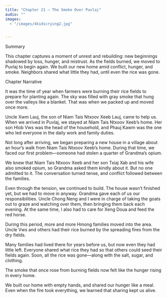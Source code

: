 ```yaml
---
title: "Chapter 21 — The Smoke Over Puvlaj"
audio: ""
images:
  - "/images/4kidscrying2.jpg"


---
```


Summary

This chapter captures a moment of unrest and rebuilding: new beginnings shadowed by loss, hunger, and mistrust. As the fields burned, we moved to Puvlaj to begin again. We built our new home amid conflict, hunger, and smoke. Neighbors shared what little they had, until even the rice was gone.

Chapter Narrative

It was the time of year when farmers were burning their rice fields to prepare for planting again. The sky was filled with gray smoke that hung over the valleys like a blanket. That was when we packed up and moved once more.

Uncle Xwm Lauj, the son of Niam Tais Ntxoov Xeeb Lauj, came to help us. When we arrived in Puvlaj, we stayed at Niam Tais Ntxoov Xeeb’s home. Her son Hlob Vws was the head of the household, and Phauj Kawm was the one who led everyone in the daily work and family duties.

Not long after arriving, we began preparing a new house in a village about an hour’s walk from Niam Tais Ntxoov Xeeb’s home. During that time, we faced our first problem—someone had stolen a quarter of Grandma’s opium.

We knew that Niam Tais Ntxoov Xeeb and her son Txiaj Xab and his wife also smoked opium, so Grandma asked them kindly about it. But no one admitted to it. The conversation turned tense, and conflict followed between the families.

Even through the tension, we continued to build. The house wasn’t finished yet, but we had to move in anyway. Grandma gave each of us our responsibilities. Uncle Chong Neng and I were in charge of taking the goats out to graze and watching over them, then bringing them back each evening. At the same time, I also had to care for Xeng Doua and feed the red horse.

During this period, more and more Hmong families moved into the area. Uncle Vws and others had their rice burned by the spreading fires from the dry fields.

Many families had lived there for years before us, but now even they had little left. Everyone shared what rice they had so that others could seed their fields again. Soon, all the rice was gone—along with the salt, sugar, and clothing.

The smoke that once rose from burning fields now felt like the hunger rising in every home.

We built our home with empty hands, and shared our hunger like a meal.
Even when the fire took everything, we learned that sharing kept us alive.